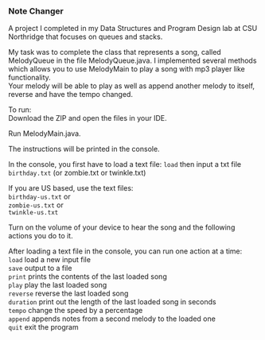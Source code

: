 ### Note Changer  
A project I completed in my Data Structures and Program Design lab at CSU Northridge that focuses on queues and stacks.  

My task was to complete the class that represents a song, called MelodyQueue in the file MelodyQueue.java. I implemented several methods which allows you to use MelodyMain to play a song with mp3 player like functionality.  
Your melody will be able to play as well as append another melody to itself, reverse and have the tempo changed.

To run:  
Download the ZIP and open the files in your IDE. 

Run MelodyMain.java.     

The instructions will be printed in the console.

In the console, you first have to load a text file: `load` then input a txt file `birthday.txt` (or zombie.txt or twinkle.txt)  

If you are US based, use the text files:  
    `birthday-us.txt` or  
    `zombie-us.txt` or    
    `twinkle-us.txt`  

Turn on the volume of your device to hear the song and the following actions you do to it.

After loading a text file in the console, you can run one action at a time:  
    `load` load a new input file  
    `save` output to a file  
    `print` prints the contents of the last loaded song  
    `play` play the last loaded song  
    `reverse` reverse the last loaded song  
    `duration` print out the length of the last loaded song in seconds  
    `tempo` change the speed by a percentage   
    `append` appends notes from a second melody to the loaded one  
    `quit` exit the program
